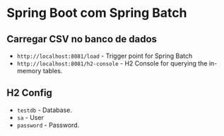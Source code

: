 # Spring Boot com Spring Batch
## Carregar CSV no banco de dados
- `http://localhost:8081/load` - Trigger point for Spring Batch
- `http://localhost:8081/h2-console` - H2 Console for querying the in-memory tables.

## H2 Config
- `testdb` - Database.
- `sa` - User
- `password` - Password.
